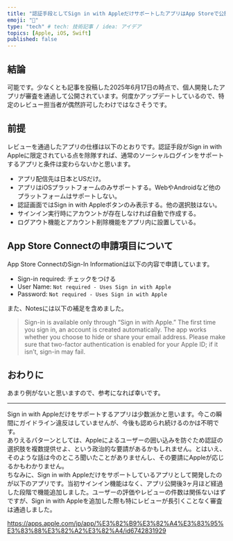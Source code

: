 ```yaml
---
title: "認証手段としてSign in with AppleだけサポートしたアプリはApp Storeで公開可能か？"
emoji: "👻"
type: "tech" # tech: 技術記事 / idea: アイデア
topics: [Apple, iOS, Swift]
published: false
---
```

## 結論

可能です。少なくとも記事を投稿した2025年6月17日の時点で、個人開発したアプリが審査を通過して公開されています。何度かアップデートしているので、特定のレビュー担当者が偶然許可したわけではなさそうです。  

## 前提

レビューを通過したアプリの仕様は以下のとおりです。認証手段がSign in with Appleに限定されている点を除隊すれば、通常のソーシャルログインをサポートするアプリと条件は変わらないかと思います。

- アプリ配信先は日本とUSだけ。
- アプリはiOSプラットフォームのみサポートする。WebやAndroidなど他のプラットフォームはサポートしない。
- 認証画面ではSign in with Appleボタンのみ表示する。他の選択肢はない。
- サインイン実行時にアカウントが存在しなければ自動で作成する。
- ログアウト機能とアカウント削除機能をアプリ内に設置している。

## App Store Connectの申請項目について

App Store ConnectのSign-In Informationは以下の内容で申請しています。

- Sign-in required: チェックをつける
- User Name: `Not required - Uses Sign in with Apple`
- Password: `Not required - Uses Sign in with Apple`

また、Notesには以下の補足を含めました。

> Sign-in is available only through “Sign in with Apple.” The first time you sign in, an account is created automatically. The app works whether you choose to hide or share your email address.
> Please make sure that two-factor authentication is enabled for your Apple ID; if it isn’t, sign-in may fail.

## おわりに

あまり例がないと思いますので、参考になれば幸いです。  

---

Sign in with Appleだけをサポートするアプリは少数派かと思います。今この瞬間にガイドライン違反はしていませんが、今後も認められ続けるのかは不明です。  
ありえるパターンとしては、Appleによるユーザーの囲い込みを防ぐため認証の選択肢を複数提供せよ、という政治的な要請があるかもしれません。とはいえ、そのような話は今のところ聞いたことがありませんし、その要請にAppleが応じるかもわかりません。  
ちなみに、Sign in with Appleだけをサポートしているアプリとして開発したのが以下のアプリです。当初サインイン機能はなく、アプリ公開後3ヶ月ほど経過した段階で機能追加しました。ユーザーの評価やレビューの件数は関係ないはずですが、Sign in with Appleを追加した際も特にレビューが長引くことなく審査は通過しました。  

https://apps.apple.com/jp/app/%E3%82%B9%E3%82%A4%E3%83%95%E3%83%88%E3%82%A2%E3%82%A4/id6742831929
